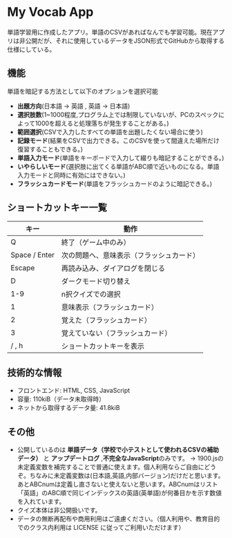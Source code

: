 # My Vocab App

単語学習用に作成したアプリ。単語のCSVがあればなんでも学習可能。現在アプリは非公開だが、それに使用しているデータをJSON形式でGitHubから取得する仕様にしている。

## 機能

単語を暗記する方法として以下のオプションを選択可能
 - **出題方向**(日本語 → 英語 , 英語 → 日本語)
 - **選択肢数**(1~1000程度,プログラム上では制限していないが、PCのスペックによって1000を超えると処理落ちが発生することがある。)
 - **範囲選択**(CSVで入力したすべての単語を出題したくない場合に使う)
 - **記録モード**(結果をCSVで出力できる。このCSVを使って間違えた場所だけ復習することもできる。)
 - **単語入力モード**(単語をキーボードで入力して綴りも暗記することができる。)
 - **いやらしいモード**(選択肢に出てくる単語がABC順で近いものになる。単語入力モードと同時に有効にはできない。)
 - **フラッシュカードモード**(単語をフラッシュカードのように暗記できる。)

## ショートカットキー一覧

| キー | 動作 |
|------|------|
| Q | 終了（ゲーム中のみ） |
| Space / Enter | 次の問題へ、意味表示（フラッシュカード） |
| Escape | 再読み込み、ダイアログを閉じる |
| D | ダークモード切り替え |
| 1-9 | n択クイズでの選択 |
| 1 | 意味表示（フラッシュカード） |
| 2 | 覚えた（フラッシュカード） |
| 3 | 覚えていない（フラッシュカード） |
| / , h | ショートカットキーを表示 |

## 技術的な情報

- フロントエンド: HTML, CSS, JavaScript
- 容量: 110kiB（データ未取得時）
- ネットから取得するデータ量: 41.8kiB

## その他

- 公開しているのは **単語データ（学校で小テストとして使われるCSVの補助データ）** と **アップデートログ** ,**不完全なJavaScript**のみです。
  → 1900.jsの未定義変数を補完することで普通に使えます。個人利用ならご自由にどうぞ。ちなみに未定義変数は(日本語,英語,内部バージョン)だけだと思います。あとABCnumは定義し直さないと使えないと思います。ABCnumはリスト「英語」のABC順で同じインデックスの英語(英単語)が何番目かを示す数値を入れています。
- クイズ本体は非公開扱いです。
- データの無断再配布や商用利用はご遠慮ください。（個人利用や、教育目的でのクラス内利用は LICENSE に従ってご利用いただけます）
